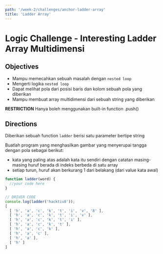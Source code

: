 ```yaml
---
path: '/week-2/challenges/anchor-ladder-array'
title: 'Ladder Array'
---
```


# Logic Challenge - Interesting Ladder Array Multidimensi

## Objectives
- Mampu memecahkan sebuah masalah dengan `nested loop`
- Mengerti logika `nested loop`
- Dapat melihat pola dari posisi baris dan kolom sebuah pola yang diberikan
- Mampu membuat array multidimensi dari sebuah string yang diberikan

**RESTRICTION**
Hanya boleh menggunakan built-in function .push()

## Directions
Diberikan sebuah function `ladder` berisi satu parameter bertipe string

Buatlah program yang menghasilkan gambar yang menyerupai tangga dengan pola sebagai berikut:
  - kata yang paling atas adalah kata itu sendiri dengan catatan masing-masing huruf berada di indeks berbeda di satu array
  - setiap turun, huruf akan berkurang 1 dari belakang (dari value kata awal)


```javascript
function ladder(word) {
  //your code here
}

// DRIVER CODE
console.log(ladder('hacktiv8'));
[
  [ 'h', 'a', 'c', 'k', 't', 'i', 'v', '8' ],
  [ 'h', 'a', 'c', 'k', 't', 'i', 'v' ],
  [ 'h', 'a', 'c', 'k', 't', 'i' ],
  [ 'h', 'a', 'c', 'k', 't' ],
  [ 'h', 'a', 'c', 'k' ],
  [ 'h', 'a', 'c' ],
  [ 'h', 'a' ],
  [ 'h' ]
]

```
